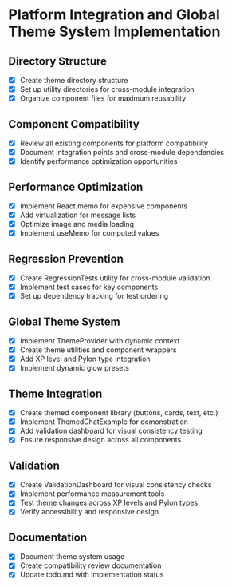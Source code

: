 # Platform Integration and Global Theme System Implementation

## Directory Structure
- [x] Create theme directory structure
- [x] Set up utility directories for cross-module integration
- [x] Organize component files for maximum reusability

## Component Compatibility
- [x] Review all existing components for platform compatibility
- [x] Document integration points and cross-module dependencies
- [x] Identify performance optimization opportunities

## Performance Optimization
- [x] Implement React.memo for expensive components
- [x] Add virtualization for message lists
- [x] Optimize image and media loading
- [x] Implement useMemo for computed values

## Regression Prevention
- [x] Create RegressionTests utility for cross-module validation
- [x] Implement test cases for key components
- [x] Set up dependency tracking for test ordering

## Global Theme System
- [x] Implement ThemeProvider with dynamic context
- [x] Create theme utilities and component wrappers
- [x] Add XP level and Pylon type integration
- [x] Implement dynamic glow presets

## Theme Integration
- [x] Create themed component library (buttons, cards, text, etc.)
- [x] Implement ThemedChatExample for demonstration
- [x] Add validation dashboard for visual consistency testing
- [x] Ensure responsive design across all components

## Validation
- [x] Create ValidationDashboard for visual consistency checks
- [x] Implement performance measurement tools
- [x] Test theme changes across XP levels and Pylon types
- [x] Verify accessibility and responsive design

## Documentation
- [x] Document theme system usage
- [x] Create compatibility review documentation
- [x] Update todo.md with implementation status
